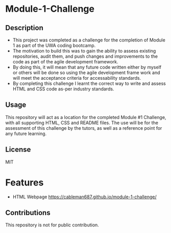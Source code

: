 # Module-1-Challenge

## Description
- This project was completed as a challenge for the completion of Module 1 as part of the UWA coding bootcamp.
- The motivation to build this was to gain the ability to assess existing repositories, audit them, and push changes and improvements to the code as part of the agile development framework.
- By doing this, it will mean that any future code written either by myself or others will be done so using the agile development frame work and will meet the acceptance criteria for accessability standards.
- By completing this challenge I learnt the correct way to write and assess HTML and CSS code as-per industry standards.

## Usage
This repository will act as a location for the completed Module #1 Challenge, with all supporting HTML, CSS and README files.
The use will be for the assessment of this challenge by the tutors, as well as a reference point for any future learning.

## License
MIT

# Features
- HTML Webpage
https://cableman687.github.io/module-1-challenge/

## Contributions
This repository is not for public contribution.

